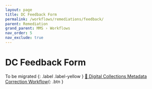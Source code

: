 ```yaml
---
layout: page
title: DC Feedback Form
permalink: /workflows/remediations/feedback/
parent: Remediation
grand_parent: MMS › Workflows
nav_order: 5
nav_exclude: true
---
```


# DC Feedback Form
To be migrated
{: .label .label-yellow }
[📄 Digital Collections Metadata Correction Workflow](https://docs.google.com/document/d/1dTbFgdM9Cd2EV9tSKwHVGR1NvForuzjrU6SPjUsxlH0/edit){: .btn }